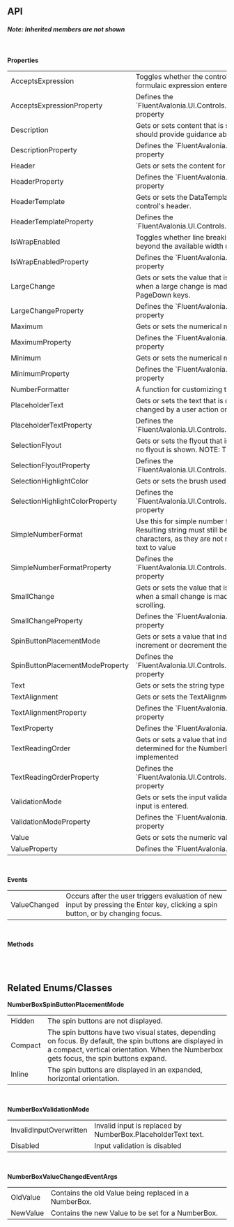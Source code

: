 ## API

<h5>Note: Inherited members are not shown</h5>
<br />

**Properties**

<table class="resourceTable">
<tr>
<td class="nameCell">AcceptsExpression</td>
<td>Toggles whether the control will accept and evaluate a basic formulaic expression entered as input.
</td>
</tr>
<tr>
<td class="nameCell">AcceptsExpressionProperty</td>
<td>Defines the `FluentAvalonia.UI.Controls.NumberBox.AcceptsExpression` property
</td>
</tr>
<tr>
<td class="nameCell">Description</td>
<td>Gets or sets content that is shown below the control. The content should provide guidance about the input expected by the control.
</td>
</tr>
<tr>
<td class="nameCell">DescriptionProperty</td>
<td>Defines the `FluentAvalonia.UI.Controls.NumberBox.Description` property
</td>
</tr>
<tr>
<td class="nameCell">Header</td>
<td>Gets or sets the content for the control's header.
</td>
</tr>
<tr>
<td class="nameCell">HeaderProperty</td>
<td>Defines the `FluentAvalonia.UI.Controls.NumberBox.Header` property
</td>
</tr>
<tr>
<td class="nameCell">HeaderTemplate</td>
<td>Gets or sets the DataTemplate used to display the content of the control's header.
</td>
</tr>
<tr>
<td class="nameCell">HeaderTemplateProperty</td>
<td>Defines the `FluentAvalonia.UI.Controls.NumberBox.HeaderTemplate` property
</td>
</tr>
<tr>
<td class="nameCell">IsWrapEnabled</td>
<td>Toggles whether line breaking occurs if a line of text extends beyond the available width of the control.
</td>
</tr>
<tr>
<td class="nameCell">IsWrapEnabledProperty</td>
<td>Defines the `FluentAvalonia.UI.Controls.NumberBox.IsWrapEnabled` property
</td>
</tr>
<tr>
<td class="nameCell">LargeChange</td>
<td>Gets or sets the value that is added to or subtracted from Value when a large change is made, such as with the PageUP and PageDown keys.
</td>
</tr>
<tr>
<td class="nameCell">LargeChangeProperty</td>
<td>Defines the `FluentAvalonia.UI.Controls.NumberBox.LargeChange` property
</td>
</tr>
<tr>
<td class="nameCell">Maximum</td>
<td>Gets or sets the numerical maximum for Value.
</td>
</tr>
<tr>
<td class="nameCell">MaximumProperty</td>
<td>Defines the `FluentAvalonia.UI.Controls.NumberBox.Maximum` property
</td>
</tr>
<tr>
<td class="nameCell">Minimum</td>
<td>Gets or sets the numerical minimum for Value.
</td>
</tr>
<tr>
<td class="nameCell">MinimumProperty</td>
<td>Defines the `FluentAvalonia.UI.Controls.NumberBox.Minimum` property
</td>
</tr>
<tr>
<td class="nameCell">NumberFormatter</td>
<td>A function for customizing the format of the NumberBox Value Text.
</td>
</tr>
<tr>
<td class="nameCell">PlaceholderText</td>
<td>Gets or sets the text that is displayed in the control until the value is changed by a user action or some other operation.
</td>
</tr>
<tr>
<td class="nameCell">PlaceholderTextProperty</td>
<td>Defines the `FluentAvalonia.UI.Controls.NumberBox.PlaceholderText` property
</td>
</tr>
<tr>
<td class="nameCell">SelectionFlyout</td>
<td>Gets or sets the flyout that is shown when text is selected, or null if no flyout is shown. NOTE: This property is not implemented
</td>
</tr>
<tr>
<td class="nameCell">SelectionFlyoutProperty</td>
<td>Defines the `FluentAvalonia.UI.Controls.NumberBox.SelectionFlyout` property
</td>
</tr>
<tr>
<td class="nameCell">SelectionHighlightColor</td>
<td>Gets or sets the brush used to highlight the selected text.
</td>
</tr>
<tr>
<td class="nameCell">SelectionHighlightColorProperty</td>
<td>Defines the `FluentAvalonia.UI.Controls.NumberBox.SelectionHighlightColor` property
</td>
</tr>
<tr>
<td class="nameCell">SimpleNumberFormat</td>
<td>Use this for simple number formatting using normal .net formatting. Resulting string must still be numeric in value, no special characters, as they are not removed when attempting to convert text to value
</td>
</tr>
<tr>
<td class="nameCell">SimpleNumberFormatProperty</td>
<td>Defines the `FluentAvalonia.UI.Controls.NumberBox.SimpleNumberFormat` property
</td>
</tr>
<tr>
<td class="nameCell">SmallChange</td>
<td>Gets or sets the value that is added to or subtracted from Value when a small change is made, such as with an arrow key or scrolling.
</td>
</tr>
<tr>
<td class="nameCell">SmallChangeProperty</td>
<td>Defines the `FluentAvalonia.UI.Controls.NumberBox.SmallChange` property
</td>
</tr>
<tr>
<td class="nameCell">SpinButtonPlacementMode</td>
<td>Gets or sets a value that indicates the placement of buttons used to increment or decrement the Value property.
</td>
</tr>
<tr>
<td class="nameCell">SpinButtonPlacementModeProperty</td>
<td>Defines the `FluentAvalonia.UI.Controls.NumberBox.SpinButtonPlacementMode` property
</td>
</tr>
<tr>
<td class="nameCell">Text</td>
<td>Gets or sets the string type representation of the Value property.
</td>
</tr>
<tr>
<td class="nameCell">TextAlignment</td>
<td>Gets or sets the TextAlignment of the text in the NumberBox
</td>
</tr>
<tr>
<td class="nameCell">TextAlignmentProperty</td>
<td>Defines the `FluentAvalonia.UI.Controls.NumberBox.TextAlignment` property
</td>
</tr>
<tr>
<td class="nameCell">TextProperty</td>
<td>Defines the `FluentAvalonia.UI.Controls.NumberBox.Text` property
</td>
</tr>
<tr>
<td class="nameCell">TextReadingOrder</td>
<td>Gets or sets a value that indicates how the reading order is determined for the NumberBox. NOTE This property is not implemented
</td>
</tr>
<tr>
<td class="nameCell">TextReadingOrderProperty</td>
<td>Defines the `FluentAvalonia.UI.Controls.NumberBox.TextReadingOrder` property
</td>
</tr>
<tr>
<td class="nameCell">ValidationMode</td>
<td>Gets or sets the input validation behavior to invoke when invalid input is entered.
</td>
</tr>
<tr>
<td class="nameCell">ValidationModeProperty</td>
<td>Defines the `FluentAvalonia.UI.Controls.NumberBoxValidationMode` property
</td>
</tr>
<tr>
<td class="nameCell">Value</td>
<td>Gets or sets the numeric value of a NumberBox.
</td>
</tr>
<tr>
<td class="nameCell">ValueProperty</td>
<td>Defines the `FluentAvalonia.UI.Controls.NumberBox.Value` property
</td>
</tr>
</table>


<br />

**Events**

<table class="resourceTable">
<tr>
<td class="nameCell">ValueChanged</td>
<td>Occurs after the user triggers evaluation of new input by pressing the Enter key, clicking a spin button, or by changing focus.
</td>
</tr>
</table>


<br />

**Methods**

<table class="resourceTable">
</table>


<br />

## Related Enums/Classes

**NumberBoxSpinButtonPlacementMode**
<table class="resourceTable">
<tr>
<td class="nameCell">Hidden</td>
<td>The spin buttons are not displayed.
</td>
</tr>
<tr>
<td class="nameCell">Compact</td>
<td>The spin buttons have two visual states, depending on focus. By default, the spin buttons are displayed in a compact, vertical orientation. When the Numberbox gets focus, the spin buttons expand.
</td>
</tr>
<tr>
<td class="nameCell">Inline</td>
<td>The spin buttons are displayed in an expanded, horizontal orientation.
</td>
</tr>
</table>

<br />

**NumberBoxValidationMode**
<table class="resourceTable">
<tr>
<td class="nameCell">InvalidInputOverwritten</td>
<td>Invalid input is replaced by NumberBox.PlaceholderText text.
</td>
</tr>
<tr>
<td class="nameCell">Disabled</td>
<td>Input validation is disabled
</td>
</tr>
</table>

<br />

**NumberBoxValueChangedEventArgs**
<table class="resourceTable">
<tr>
<td class="nameCell">OldValue</td>
<td>Contains the old Value being replaced in a NumberBox.
</td>
</tr>
<tr>
<td class="nameCell">NewValue</td>
<td>Contains the new Value to be set for a NumberBox.
</td>
</tr>
</table>

<br />



